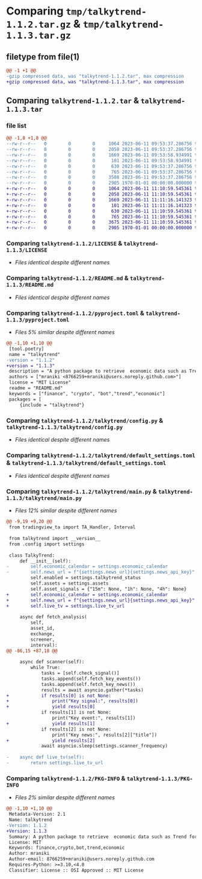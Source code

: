 # Comparing `tmp/talkytrend-1.1.2.tar.gz` & `tmp/talkytrend-1.1.3.tar.gz`

## filetype from file(1)

```diff
@@ -1 +1 @@
-gzip compressed data, was "talkytrend-1.1.2.tar", max compression
+gzip compressed data, was "talkytrend-1.1.3.tar", max compression
```

## Comparing `talkytrend-1.1.2.tar` & `talkytrend-1.1.3.tar`

### file list

```diff
@@ -1,8 +1,8 @@
--rw-r--r--   0        0        0     1064 2023-06-11 09:53:37.286756 talkytrend-1.1.2/LICENSE
--rw-r--r--   0        0        0     2058 2023-06-11 09:53:37.286756 talkytrend-1.1.2/README.md
--rw-r--r--   0        0        0     1669 2023-06-11 09:53:58.934991 talkytrend-1.1.2/pyproject.toml
--rw-r--r--   0        0        0      101 2023-06-11 09:53:58.934991 talkytrend-1.1.2/talkytrend/__init__.py
--rw-r--r--   0        0        0      630 2023-06-11 09:53:37.286756 talkytrend-1.1.2/talkytrend/config.py
--rw-r--r--   0        0        0      765 2023-06-11 09:53:37.286756 talkytrend-1.1.2/talkytrend/default_settings.toml
--rw-r--r--   0        0        0     3508 2023-06-11 09:53:37.286756 talkytrend-1.1.2/talkytrend/main.py
--rw-r--r--   0        0        0     2905 1970-01-01 00:00:00.000000 talkytrend-1.1.2/PKG-INFO
+-rw-r--r--   0        0        0     1064 2023-06-11 11:10:59.545361 talkytrend-1.1.3/LICENSE
+-rw-r--r--   0        0        0     2058 2023-06-11 11:10:59.545361 talkytrend-1.1.3/README.md
+-rw-r--r--   0        0        0     1669 2023-06-11 11:11:16.141323 talkytrend-1.1.3/pyproject.toml
+-rw-r--r--   0        0        0      101 2023-06-11 11:11:16.141323 talkytrend-1.1.3/talkytrend/__init__.py
+-rw-r--r--   0        0        0      630 2023-06-11 11:10:59.545361 talkytrend-1.1.3/talkytrend/config.py
+-rw-r--r--   0        0        0      765 2023-06-11 11:10:59.545361 talkytrend-1.1.3/talkytrend/default_settings.toml
+-rw-r--r--   0        0        0     3675 2023-06-11 11:10:59.545361 talkytrend-1.1.3/talkytrend/main.py
+-rw-r--r--   0        0        0     2905 1970-01-01 00:00:00.000000 talkytrend-1.1.3/PKG-INFO
```

### Comparing `talkytrend-1.1.2/LICENSE` & `talkytrend-1.1.3/LICENSE`

 * *Files identical despite different names*

### Comparing `talkytrend-1.1.2/README.md` & `talkytrend-1.1.3/README.md`

 * *Files identical despite different names*

### Comparing `talkytrend-1.1.2/pyproject.toml` & `talkytrend-1.1.3/pyproject.toml`

 * *Files 5% similar despite different names*

```diff
@@ -1,10 +1,10 @@
 [tool.poetry]
 name = "talkytrend"
-version = "1.1.2"
+version = "1.1.3"
 description = "A python package to retrieve  economic data such as Trend for any financial symbol."
 authors = ["mraniki <8766259+mraniki@users.noreply.github.com>"]
 license = "MIT License"
 readme = "README.md"
 keywords = ["finance", "crypto", "bot","trend","economic"]
 packages = [
     {include = "talkytrend"}
```

### Comparing `talkytrend-1.1.2/talkytrend/config.py` & `talkytrend-1.1.3/talkytrend/config.py`

 * *Files identical despite different names*

### Comparing `talkytrend-1.1.2/talkytrend/default_settings.toml` & `talkytrend-1.1.3/talkytrend/default_settings.toml`

 * *Files identical despite different names*

### Comparing `talkytrend-1.1.2/talkytrend/main.py` & `talkytrend-1.1.3/talkytrend/main.py`

 * *Files 12% similar despite different names*

```diff
@@ -9,19 +9,20 @@
 from tradingview_ta import TA_Handler, Interval
 
 from talkytrend import __version__
 from .config import settings
 
 class TalkyTrend:
     def __init__(self):
-        self.economic_calendar = settings.economic_calendar
-        self.news_url = f"{settings.news_url}{settings.news_api_key}" if settings.news_api_key else None
         self.enabled = settings.talkytrend_status
         self.assets = settings.assets
         self.asset_signals = {"15m": None, "1h": None, "4h": None}
+        self.economic_calendar = settings.economic_calendar
+        self.news_url = f"{settings.news_url}{settings.news_api_key}" if settings.news_api_key else None
+        self.live_tv = settings.live_tv_url
 
     async def fetch_analysis(
         self,
         asset_id,
         exchange,
         screener,
         interval):
@@ -86,15 +87,18 @@
 
     async def scanner(self):
         while True:
             tasks = [self.check_signal()]
             tasks.append(self.fetch_key_events())
             tasks.append(self.fetch_key_news())
             results = await asyncio.gather(*tasks)
+            if results[0] is not None:
+                print("Key signal:", results[0])
+                yield results[0]
             if results[1] is not None:
                 print("Key event:", results[1])
+                yield results[1]
             if results[2] is not None:
                 print("Key news:", results[2]["title"])
+                yield results[2]
             await asyncio.sleep(settings.scanner_frequency)
 
-    async def live_tv(self):
-        return settings.live_tv_url
```

### Comparing `talkytrend-1.1.2/PKG-INFO` & `talkytrend-1.1.3/PKG-INFO`

 * *Files 2% similar despite different names*

```diff
@@ -1,10 +1,10 @@
 Metadata-Version: 2.1
 Name: talkytrend
-Version: 1.1.2
+Version: 1.1.3
 Summary: A python package to retrieve  economic data such as Trend for any financial symbol.
 License: MIT
 Keywords: finance,crypto,bot,trend,economic
 Author: mraniki
 Author-email: 8766259+mraniki@users.noreply.github.com
 Requires-Python: >=3.10,<4.0
 Classifier: License :: OSI Approved :: MIT License
```


